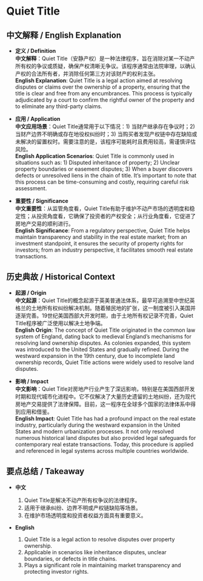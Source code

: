 # Quiet Title

## 中文解释 / English Explanation

* **定义 / Definition**  
  **中文解释**：Quiet Title（安静产权）是一种法律程序，旨在消除对某一不动产所有权的争议或质疑，确保产权清晰无争议。该程序通常由法院审理，以确认产权的合法所有者，并消除任何第三方对该财产的权利主张。  
  **English Explanation**: Quiet Title is a legal action aimed at resolving disputes or claims over the ownership of a property, ensuring that the title is clear and free from any encumbrances. This process is typically adjudicated by a court to confirm the rightful owner of the property and to eliminate any third-party claims.

* **应用 / Application**  
  **中文应用场景**：Quiet Title通常用于以下情况：1) 当财产继承存在争议时；2) 当财产边界不明确或存在地役权纠纷时；3) 当购买者发现产权链中存在缺陷或未解决的留置权时。需要注意的是，该程序可能耗时且费用较高，需谨慎评估风险。  
  **English Application Scenarios**: Quiet Title is commonly used in situations such as: 1) Disputed inheritance of property; 2) Unclear property boundaries or easement disputes; 3) When a buyer discovers defects or unresolved liens in the chain of title. It’s important to note that this process can be time-consuming and costly, requiring careful risk assessment.

* **重要性 / Significance**  
  **中文重要性**：从监管角度看，Quiet Title有助于维护不动产市场的透明度和稳定性；从投资角度看，它确保了投资者的产权安全；从行业角度看，它促进了房地产交易的顺利进行。  
  **English Significance**: From a regulatory perspective, Quiet Title helps maintain transparency and stability in the real estate market; from an investment standpoint, it ensures the security of property rights for investors; from an industry perspective, it facilitates smooth real estate transactions.

## 历史典故 / Historical Context

* **起源 / Origin**  
  **中文起源**：Quiet Title的概念起源于英美普通法体系，最早可追溯至中世纪英格兰的土地所有权纠纷解决机制。随着殖民地的扩张，这一制度被引入美国并逐渐完善。19世纪美国西部大开发时期，由于土地所有权记录不完善，Quiet Title程序被广泛使用以解决土地争端。  
  **English Origin**: The concept of Quiet Title originated in the common law system of England, dating back to medieval England’s mechanisms for resolving land ownership disputes. As colonies expanded, this system was introduced to the United States and gradually refined. During the westward expansion in the 19th century, due to incomplete land ownership records, Quiet Title actions were widely used to resolve land disputes.

* **影响 / Impact**  
  **中文影响**：Quiet Title对房地产行业产生了深远影响，特别是在美国西部开发时期和现代城市化进程中。它不仅解决了大量历史遗留的土地纠纷，还为现代房地产交易提供了法律保障。目前，这一程序在全球多个国家的法律体系中得到应用和借鉴。  
  **English Impact**: Quiet Title has had a profound impact on the real estate industry, particularly during the westward expansion in the United States and modern urbanization processes. It not only resolved numerous historical land disputes but also provided legal safeguards for contemporary real estate transactions. Today, this procedure is applied and referenced in legal systems across multiple countries worldwide.

## 要点总结 / Takeaway

* **中文**  
  1. Quiet Title是解决不动产所有权争议的法律程序。
  2. 适用于继承纠纷、边界不明或产权链缺陷等场景。
  3. 在维护市场透明度和投资者权益方面具有重要意义。

* **English**  
  1. Quiet Title is a legal action to resolve disputes over property ownership.
  2. Applicable in scenarios like inheritance disputes, unclear boundaries, or defects in title chains.
  3. Plays a significant role in maintaining market transparency and protecting investor rights.